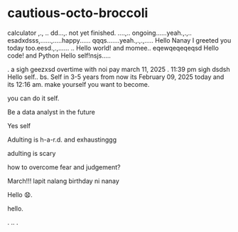 # cautious-octo-broccoli
calculator ,.,
..
dd...,.
not yet finished. ....,..
ongoing......yeah.,.,..
esadxdsss,......,.....happy......
qqqs.......yeah.,.,.,.....
Hello Nanay I greeted you today too.eesd.,.,......
..
Hello world! and momee..
eqewqeqeqeqsd
Hello code! and Python
Hello self!nsjs.....
 
.
a sigh geezxsd
overtime with noi pay march 11, 2025 . 11:39 pm sigh
dsdsh
Hello self..
bs.
Self in 3-5 years from now its February 09, 2025 today and its 12:16 am. make yourself you want to become.

you can do it self.

Be a data analyst in the future

Yes self

Adulting is h-a-r.d. and exhaustinggg

adulting is scary 

how to overcome fear and judgement?


March!!! lapit nalang birthday ni nanay

Hello 😧.

hello.

. .. .
<!-- This will be a calculator not yet finish and its ongoing. 


Ongoing calculator program

octo octo

hello

hellooo

Feb 19, 2025 health link, city hall, baranggay hall at 1 pm police station
.

go forward 
